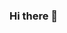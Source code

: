 ### Hi there 👋

<!--
**babuloseo/babuloseo** is a ✨ _special_ ✨ repository because its `README.md` (this file) appears on your GitHub profile.

Here are some ideas to get you started:

- 🔭 I’m currently working on dappscan
- 🌱 I’m currently learning Rust, Python, Go.
- 👯 I’m looking to collaborate with researchers.
- 🤔 I’m looking for help with fudning.
- 💬 Ask me about open source.
- 📫 How to reach me: reddit
- 😄 Pronouns: he/him/they
- ⚡ Fun fact: I am one of the original first few users of Github. :)
-->
